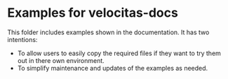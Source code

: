 # Examples for velocitas-docs

This folder includes examples shown in the documentation.
It has two intentions:

- To allow users to easily copy the required files if they
want to try them out in there own environment.
- To simplify maintenance and updates of the examples as needed.
